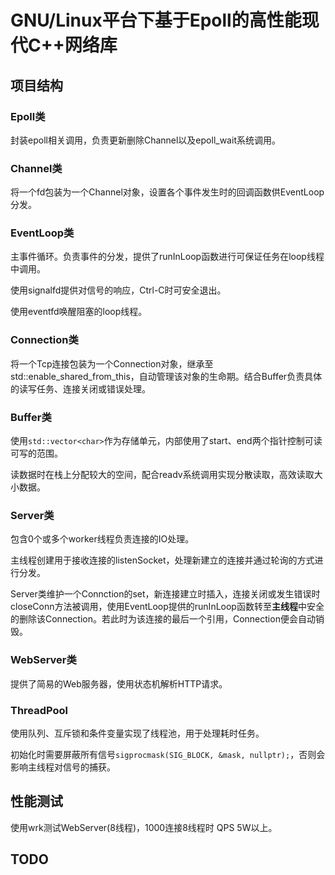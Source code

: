 # GNU/Linux平台下基于Epoll的高性能现代C++网络库

## 项目结构

### Epoll类

封装epoll相关调用，负责更新删除Channel以及epoll_wait系统调用。

### Channel类

将一个fd包装为一个Channel对象，设置各个事件发生时的回调函数供EventLoop分发。

### EventLoop类

主事件循环。负责事件的分发，提供了runInLoop函数进行可保证任务在loop线程中调用。

使用signalfd提供对信号的响应，Ctrl-C时可安全退出。

使用eventfd唤醒阻塞的loop线程。

### Connection类

将一个Tcp连接包装为一个Connection对象，继承至std::enable_shared_from_this，自动管理该对象的生命期。结合Buffer负责具体的读写任务、连接关闭或错误处理。

### Buffer类

使用`std::vector<char>`作为存储单元，内部使用了start、end两个指针控制可读可写的范围。

读数据时在栈上分配较大的空间，配合readv系统调用实现分散读取，高效读取大小数据。

### Server类

包含0个或多个worker线程负责连接的IO处理。

主线程创建用于接收连接的listenSocket，处理新建立的连接并通过轮询的方式进行分发。

Server类维护一个Connction的set，新连接建立时插入，连接关闭或发生错误时closeConn方法被调用，使用EventLoop提供的runInLoop函数转至**主线程**中安全的删除该Connection。若此时为该连接的最后一个引用，Connection便会自动销毁。

### WebServer类

提供了简易的Web服务器，使用状态机解析HTTP请求。

### ThreadPool

使用队列、互斥锁和条件变量实现了线程池，用于处理耗时任务。

初始化时需要屏蔽所有信号`sigprocmask(SIG_BLOCK, &mask, nullptr);`，否则会影响主线程对信号的捕获。

## 性能测试

使用wrk测试WebServer(8线程)，1000连接8线程时 QPS 5W以上。

## TODO
